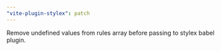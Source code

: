 ```yaml
---
"vite-plugin-stylex": patch
---
```


Remove undefined values from rules array before passing to stylex babel plugin.
